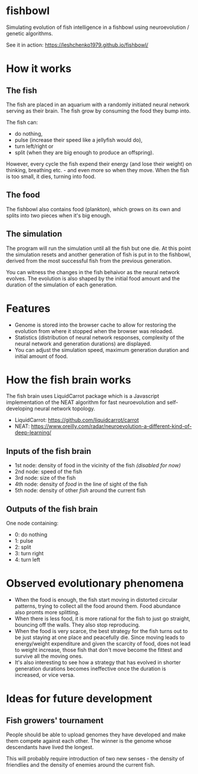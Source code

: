 # fishbowl
Simulating evolution of fish intelligence in a fishbowl using neuroevolution / genetic algorithms.

See it in action: https://leshchenko1979.github.io/fishbowl/

# How it works

## The fish
The fish are placed in an aquarium with a randomly initiated neural network serving as their brain. The fish grow by consuming the food they bump into. 

The fish can:
- do nothing, 
- pulse (increase their speed like a jellyfish would do), 
- turn left/right or 
- split (when they are big enough to produce an offspring). 

However, every cycle the fish expend their energy (and lose their weight) on thinking, breathing etc. - and even more so when they move. When the fish is too small, it dies, turning into food.

## The food

The fishbowl also contains food (plankton), which grows on its own and splits into two pieces when it's big enough.

## The simulation

The program will run the simulation until all the fish but one die. At this point the simulation resets and another generation of fish is put in to the fishbowl, derived from the most successful fish from the previous generation.

You can witness the changes in the fish behaivor as the neural network evolves. The evolution is also shaped by the initial food amount and the duration of the simulation of each generation.

# Features

- Genome is stored into the browser cache to allow for restoring the evolution from where it stopped when the browser was reloaded.
- Statistics (distribution of neural network responses, complexity of the neural network and generation durations) are displayed.
- You can adjust the simulation speed, maximum generation duration and initial amount of food.

# How the fish brain works

The fish brain uses LiquidCarrot package which is a Javascript implementation of the NEAT algorithm for fast neuroevolution and self-developing neural network topology.

- LiquidCarrot: https://github.com/liquidcarrot/carrot
- NEAT: https://www.oreilly.com/radar/neuroevolution-a-different-kind-of-deep-learning/

## Inputs of the fish brain
- 1st node: density of food in the vicinity of the fish *(disabled for now)*
- 2nd node: speed of the fish
- 3rd node: size of the fish
- 4th node: density of *food* in the line of sight of the fish
- 5th node: density of other *fish* around the current fish

## Outputs of the fish brain
One node containing:
- 0: do nothing
- 1: pulse
- 2: split
- 3: turn right
- 4: turn left

# Observed evolutionary phenomena
- When the food is enough, the fish start moving in distorted circular patterns, trying to collect all the food around them. Food abundance also promts more splitting.
- When there is less food, it is more rational for the fish to just go straight, bouncing off the walls. They also stop reproducing.
- When the food is very scarce, the best strategy for the fish turns out to be just staying at one place and peacefully die. Since moving leads to energy/weight expenditure and given the scarcity of food, does not lead to weight increase, those fish that don't move become the fittest and survive all the moving ones.
- It's also interesting to see how a strategy that has evolved in shorter generation durations becomes ineffective once the duration is increased, or vice versa.

# Ideas for future development 

## Fish growers' tournament 

People should be able to upload genomes they have developed and make them compete against each other. The winner is the genome whose descendants have lived the longest. 

This will probably require introduction of two new senses - the density of friendlies and the density of enemies around the current fish. 